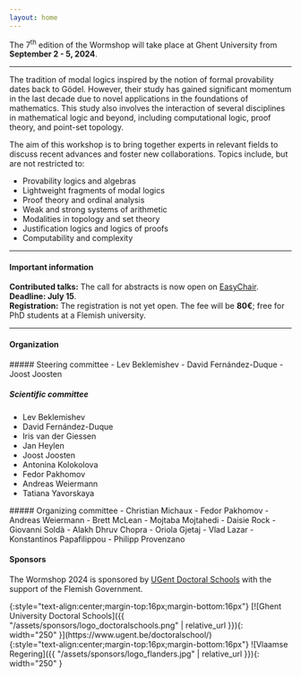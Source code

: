 ```yaml
---
layout: home
---
```


The 7<sup>th</sup> edition of the Wormshop will take place at Ghent University
from **September 2 - 5, 2024**.

---

The tradition of modal logics inspired by the notion of formal provability dates
back to Gödel. However, their study has gained significant momentum in the last
decade due to novel applications in the foundations of mathematics. This study
also involves the interaction of several disciplines in mathematical logic and
beyond, including computational logic, proof theory, and point-set topology.

The aim of this workshop is to bring together experts in relevant fields to
discuss recent advances and foster new collaborations. Topics include, but are
not restricted to:

- Provability logics and algebras
- Lightweight fragments of modal logics
- Proof theory and ordinal analysis
- Weak and strong systems of arithmetic
- Modalities in topology and set theory
- Justification logics and logics of proofs
- Computability and complexity

---

#### Important information

**Contributed talks:** The call for abstracts is now open on
[EasyChair](https://easychair.org/my/conference?conf=wormshop2024).
**Deadline: July 15**.\
**Registration:** The registration is not yet open. The fee will be
**80&euro;**; free for PhD students at a Flemish university.

---

#### Organization

<div class="committee-lists">
<div class="row">

<div class="col-md-6 col-lg-4" markdown="1">
##### Steering committee
- Lev Beklemishev
- David Fernández-Duque
- Joost Joosten

##### Scientific committee
- Lev Beklemishev
- David Fernández-Duque
- Iris van der Giessen
- Jan Heylen
- Joost Joosten
- Antonina Kolokolova
- Fedor Pakhomov
- Andreas Weiermann
- Tatiana Yavorskaya
</div>

<div class="col-md-6 col-lg-4" markdown="1">
##### Organizing committee
- Christian Michaux
- Fedor Pakhomov
- Andreas Weiermann
- Brett McLean
- Mojtaba Mojtahedi
- Daisie Rock
- Giovanni Soldà
- Alakh Dhruv Chopra
- Oriola Gjetaj
- Vlad Lazar
- Konstantinos Papafilippou
- Philipp Provenzano
</div>

</div>
</div>

#### Sponsors

The Wormshop 2024 is sponsored by [UGent Doctoral Schools](https://www.ugent.be/doctoralschool/) with the support of the Flemish Government.

<div class="sponsors container w-75 bg-white">
<div class="row justify-content-center align-items-center text-center">

<div class="col-auto" markdown="1">
{:style="text-align:center;margin-top:16px;margin-bottom:16px"}
[![Ghent University Doctoral Schools]({{ "/assets/sponsors/logo_doctoralschools.png" | relative_url }}){: width="250" }](https://www.ugent.be/doctoralschool/)
</div>

<div class="col-auto" markdown="1">
{:style="text-align:center;margin-top:16px;margin-bottom:16px"}
![Vlaamse Regering]({{ "/assets/sponsors/logo_flanders.jpg" | relative_url }}){: width="250" }
</div>

</div>
</div>
